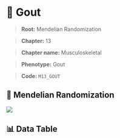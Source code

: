 # 🧪 Gout

> **Root:** Mendelian Randomization

> **Chapter:** 13  

> **Chapter name:** Musculoskeletal

> **Phenotype:** Gout  

> **Code:** `M13_GOUT`

## 🧬 Mendelian Randomization  

<img src="/MR/Figures/Forward/M13_GOUT.png"/>

## 📊 Data Table

<CsvTableMRF src="/public/MR/Data/Forward/M13_GOUT.csv"/>
